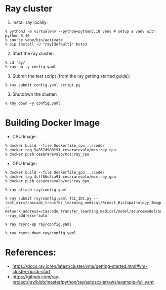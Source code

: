 # Ray cluster

1. Install ray locally:
```
% python3 -m virtualenv --python=python3.10 venv # setup a venv with python 3.10
% source venv/bin/activate
% pip install -U "ray[default]" boto3
```

2. Start the ray cluster:
```
% cd ray/
% ray up -y config.yaml
```

3. Submit the test script (from the ray getting started guide):
```
% ray submit config.yaml script.py
```

3. Shutdown the cluster:
```
% ray down -y config.yaml
```

# Building Docker Image

* CPU Image:
```
% docker build --file Dockerfile_cpu ../code/
% docker tag 9a852d980f91 cesararevalo/mcs:ray_cpu
% docker push cesararevalo/mcs:ray_cpu
```

* GPU Image:
```
% docker build --file Dockerfile_gpu ../code/
% docker tag 4cff86c3ca91 cesararevalo/mcs:ray_gpu
% docker push cesararevalo/mcs:ray_gpu
```


```
% ray attach ray/config.yaml

% ray submit ray/config.yaml TCL_IDC.py --root_dir=/cascade_transfer_learning_medical/Breast_Histopathology_Images --network_address=/cascade_transfer_learning_medical/model/sourcemodel/SourceNetwork --ray_address='auto'

% ray rsync-up ray/config.yaml

% ray rsync-down ray/config.yaml
```



# References:
* https://docs.ray.io/en/latest/cluster/vms/getting-started.html#vm-cluster-quick-start
* https://github.com/ray-project/ray/blob/master/python/ray/autoscaler/aws/example-full.yaml
